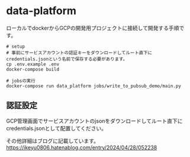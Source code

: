 # data-platform
ローカルでdockerからGCPの開発用プロジェクトに接続して開発する手順です。

```
# setup
# 事前にサービスアカウントの認証キーをダウンロードしてルート直下にcredentials.jsonという名前で保存する必要があります。
cp .env.example .env
docker-compose build
```

```
# jobsの実行
docker-compose run data_platform jobs/write_to_pubsub_demo/main.py
```

## 認証設定
GCP管理画面でサービスアカウントのjsonをダウンロードしてルート直下にcredentials.jsonとして配置してください。

その他詳細はブログに記載しています。
https://ikeyu0806.hatenablog.com/entry/2024/04/28/052238
